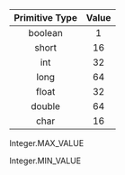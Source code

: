 | Primitive Type | Value |
| :------------: | :---: |
|    boolean     |   1   |
|     short      |  16   |
|      int       |  32   |
|      long      |  64   |
|     float      |  32   |
|     double     |  64   |
|      char      |  16   |



Integer.MAX_VALUE

Integer.MIN_VALUE



